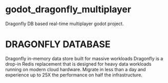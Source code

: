 # godot_dragonfly_multiplayer
Dragonfly DB based real-time multiplayer godot project.

# DRAGONFLY DATABASE
Dragonfly in-memory data store built for massive workloads Dragonfly is a drop-in Redis replacement that is designed for heavy data workloads running on modern cloud hardware. Migrate in less than a day and experience up to 25X the performance on half the infrastructure.
